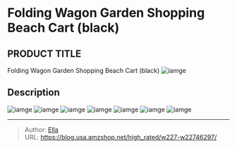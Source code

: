 # Folding Wagon Garden Shopping Beach Cart (black)


## PRODUCT TITLE 

Folding Wagon Garden Shopping Beach Cart (black)
![iamge](https://b2bfiles1.gigab2b.cn/image/wkseller/121/20221109_c5dc6cc7a1e1ef8b9c37908f01337141.jpg)

## Description












![iamge](https://b2bfiles1.gigab2b.cn/image/wkseller/121/20220803_321ffedf5cf5cd1f857fd8f13902356c.jpg)
![iamge](https://b2bfiles1.gigab2b.cn/image/wkseller/121/20220914_c7bea3ec893bc7423f8b832e28d051de.jpg)
![iamge](https://b2bfiles1.gigab2b.cn/image/wkseller/121/20220803_05676731d7b12e29af3998d07db2d2ef.jpg)
![iamge](https://b2bfiles1.gigab2b.cn/image/wkseller/121/20220803_9326fd1595599e9ca26a3ec67f13f3d5.jpg)
![iamge](https://b2bfiles1.gigab2b.cn/image/wkseller/121/20220803_e0005e840e813182b5556b5bdb885096.jpg)
![iamge](https://b2bfiles1.gigab2b.cn/image/wkseller/121/20220803_0cc86ac473d60808d032fdc7f100fc9c.jpg)
![iamge](https://b2bfiles1.gigab2b.cn/image/wkseller/121/20220803_ea5d07456bb32058d5bca205307d057c.jpg)


---

> Author: [Ella](https://blog.usa.amzshop.net/)  
> URL: https://blog.usa.amzshop.net/high_rated/w227-w22746297/  

